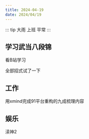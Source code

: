 ```yaml
---
title: 2024-04-19
date: 2024/04/19
---
```


::: tip
大雨	上班	平常
:::

## 学习武当八段锦

看B站学习

全部招式试了一下

## 工作

用xmind完成91平台重构的九成梳理内容

## 娱乐

渎神2